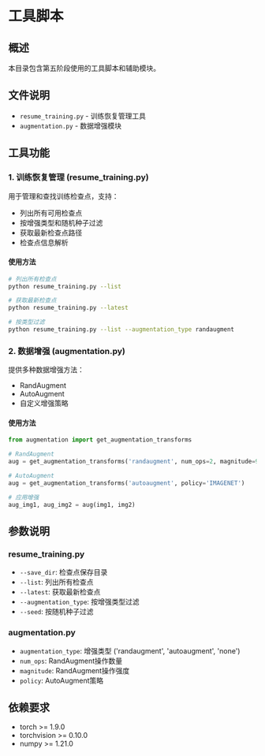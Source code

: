 # 工具脚本

## 概述

本目录包含第五阶段使用的工具脚本和辅助模块。

## 文件说明

- `resume_training.py` - 训练恢复管理工具
- `augmentation.py` - 数据增强模块

## 工具功能

### 1. 训练恢复管理 (resume_training.py)

用于管理和查找训练检查点，支持：
- 列出所有可用检查点
- 按增强类型和随机种子过滤
- 获取最新检查点路径
- 检查点信息解析

#### 使用方法
```bash
# 列出所有检查点
python resume_training.py --list

# 获取最新检查点
python resume_training.py --latest

# 按类型过滤
python resume_training.py --list --augmentation_type randaugment
```

### 2. 数据增强 (augmentation.py)

提供多种数据增强方法：
- RandAugment
- AutoAugment
- 自定义增强策略

#### 使用方法
```python
from augmentation import get_augmentation_transforms

# RandAugment
aug = get_augmentation_transforms('randaugment', num_ops=2, magnitude=9)

# AutoAugment
aug = get_augmentation_transforms('autoaugment', policy='IMAGENET')

# 应用增强
aug_img1, aug_img2 = aug(img1, img2)
```

## 参数说明

### resume_training.py
- `--save_dir`: 检查点保存目录
- `--list`: 列出所有检查点
- `--latest`: 获取最新检查点
- `--augmentation_type`: 按增强类型过滤
- `--seed`: 按随机种子过滤

### augmentation.py
- `augmentation_type`: 增强类型 ('randaugment', 'autoaugment', 'none')
- `num_ops`: RandAugment操作数量
- `magnitude`: RandAugment操作强度
- `policy`: AutoAugment策略

## 依赖要求

- torch >= 1.9.0
- torchvision >= 0.10.0
- numpy >= 1.21.0
